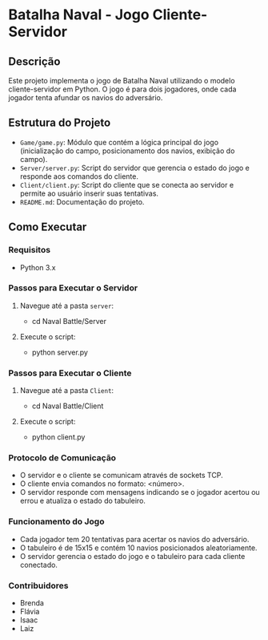 # Batalha Naval - Jogo Cliente-Servidor

## Descrição

Este projeto implementa o jogo de Batalha Naval utilizando o modelo cliente-servidor em Python. O jogo é para dois jogadores, onde cada jogador tenta afundar os navios do adversário.

## Estrutura do Projeto

- `Game/game.py`: Módulo que contém a lógica principal do jogo (inicialização do campo, posicionamento dos navios, exibição do campo).
- `Server/server.py`: Script do servidor que gerencia o estado do jogo e responde aos comandos do cliente.
- `Client/client.py`: Script do cliente que se conecta ao servidor e permite ao usuário inserir suas tentativas.
- `README.md`: Documentação do projeto.

## Como Executar

### Requisitos
- Python 3.x

### Passos para Executar o Servidor

1. Navegue até a pasta `server`:
   - cd Naval Battle/Server

2. Execute o script:
    - python server.py

### Passos para Executar o Cliente

1. Navegue até a pasta `Client`:
   - cd Naval Battle/Client

2. Execute o script:
    - python client.py

### Protocolo de Comunicação

- O servidor e o cliente se comunicam através de sockets TCP.
- O cliente envia comandos no formato: <letra> <número>.
- O servidor responde com mensagens indicando se o jogador acertou ou errou e atualiza o estado do tabuleiro.

### Funcionamento do Jogo

- Cada jogador tem 20 tentativas para acertar os navios do adversário.
- O tabuleiro é de 15x15 e contém 10 navios posicionados aleatoriamente.
- O servidor gerencia o estado do jogo e o tabuleiro para cada cliente conectado.

### Contribuidores
- Brenda
- Flávia
- Isaac
- Laiz